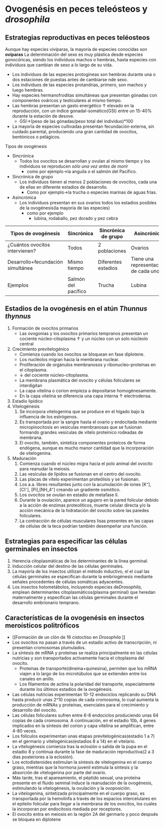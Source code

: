 # Ovogenésis en peces teleósteos y *drosophila*
## Estrategias reproductivas en peces teléosteos
Aunque hay especies vivíparas, la mayoría de especies conocidas  son **ovíparas**
La determinación del sexo es muy plástica desde especies gonocóricas, siendo los individuos machos o hembras, hasta especies con individuos que cambian de sexo a lo largo de su vida.
- Los individuos de las especies protogíneas son hembras durante una o dos estaciones de puestas antes de cambiarse nde sexo.
- Los  individuos de las especies protandrias, primero, son machos y luego hembras.
- Hay especies hermanofroditas simultáneas que presentan gónadas con componentes  ováricos y testiculares al mismo tiempo.
- Las hembras presentan un gasto energético ↑ elevado en la reproducción, con un índice gonadal-somático(GSI) entre un 15-40% durante la estación de desove.
	- GSI→(peso de las gónadas/peso total del individuo)*100
- La mayoría de especies cultivadas presentan fecundación externa, sin cuidado parental, produciendo una gran cantidad de ovocitos, bentónicos o pelágicos.

Tipos de ovogénesis
- Sincrónica
	- Todos los ovocitos se desarrollan y ovulan al mismo tiempo y los individuos se reproducen *sólo una vez antes de morir*
		- como por ejemplo→la anguila o el salmón del Pacífico.
- Sincrónica de grupo
	- Los individuos tienen al menos 2 poblaciones de ovocitos, cada una de ellas en diferente estadios de desarrollo.
		- Como por ejemplo→la trucha o especies marinas de aguas frías.
- Asincrónica
	- Los individuos presentan en sus ovarios todos los estadios posibles de la ovogénesis(la mayoría de las especies)
		- como por ejemplo
			- lubina, rodaballo, pez dorado y pez cebra

| Tipos de ovogénesis               | Sincrónica          | Sincrónica de grupo | Asincrónica                          |
| --------------------------------- | ------------------- | ------------------- | ------------------------------------ |
| ¿Cuántos ovocitos intervienen?    | Todos               | 2 poblaciones       | Ovarios                              |
| Desarrollo+fecundación simultánea | Mismo tiempo        | Diferentes estadios | Tiene una representación de cada uno |
| Ejemplos                          | Salmón del pacífico | Trucha              | Lubina                               |

## Estadios de la ovogénesis en el atún *Thunnus thynnus*
1. Formación  de ovocitos primarios
	- Las ovogonias y los ovocitos primarios tempranos presentan un cociente núcleo-citoplasma ↑ y un núcleo con un solo núcleolo central
2. Crecimiento previtelogénico
	- Comienza cuando los ovocitos se bloquean en fase diplotene.
	- Los nucléolos migran hacia la membrana nuclear.
	- Proliferación de orgánulos membranosos y ribonucleo-proteínas en el citoplasma.
	- ↓ del cociente núcleo-citoplasma.
	- La membrana plasmática del ovocito y células foliculares se interdigitan
	- La capa vitelina o corion empieza a depositarse homogénesamente.
	- En la capa vitelina se diferencia una capa interna ↑ electrodensa.
3. Estadio lipídico 
4.  Vitelogénesis
	1. Se incorpora vitelogenina que se produce en el hígado bajo la influencia de los estrógenos.
	2. Es transportada por la sangre hasta el ovario y endocitada mediante micropinocitosis en vesículas membranosas que se fusionan formando grandes vesículas de vitelo proteínico rodeadas de membrana.
	3. El ovocito, también, sintetiza componentes proteícos de forma endógena, aunque es mucho manor cantidad que la incorporación de vitelogenina.
5. Maduración 
	1. Comienza cuando el núcleo migra hacia el polo animal del ovocito para reanudar la meiosis.
	2. Las vesículas de lípidos se fusionan en el centro del ovocito.
	3. Las placas de vitelo experimentan proteólisis y se fusionan.
	4. Los a.a. libres resultantes junto con la acumulación de iones [K⁺],[Cl⁻], [Pi],[NH_4⁺] creando un gradiente osmótico.
	5. Los ovocitos se ovulan en estadio de metafase II.
	6. Durante la ovulación, aparece un agujero en la pared folicular debido a la acción de enzimas proteolíticos, muerte celular directa y/o la acción mecánica de la hidratación del ovocito sobre las paredes foliculares.
	7. La contracción de células musculares lisas presentes en las capas de células de la teca podrían también desempeñar una función.

## Estrategias para especificar las células germinales en insectos
1. Herencia citoplasmáticas de los determinantes de la línea germinal.
2. Inducción celular del destino de las células germinales.
3. La mayoría de los insectos utilizan el método inductivo, el el cual las células germinales se especifican durante la embriogénesis mediante señales procedentes de células somáticas adyacentes.
4. Los insectos holometábolos, incluyendo especies de*Drosophila*, emplean determinantes citoplasmáticos(plasma germinal) que heredan maternalmente y especifican las células germinales durante el desarrollo embrionario temprano.
## Características de la ovogenésis en insectos meroísticos politróficos
- [[Formación de un clón de 16 cistoctiso en *Drosophila* ]]
- Los ovocitos no pasan a través de un estadio activo de transcripción, ni presentan cromosomas plumulados.
- La síntesis de mRNA y proteínas se realiza principalmente en las células nutricias y son transportados activamente hacia el citoplasma del ovocito.
	- Proteínas de transporte(dineína+quinesina), permiten que los mRNA viajen a lo largo de los microtúbulos que se extienden entre los canales en anillo.
	- Los filamentos de actina la polaridad del transporte, especialmente durante los últimos estadios de la ovogénesis.
- Las células nutricias experimentan 10-12 endociclos replicando su DNA hasta producir unas 2^10 copias de cada cromosoma, lo cual aumenta la producción de mRNAs y proteínas, esenciales para el crecimiento y desarrollo del ovocito.
- Las células foliculares sufren entre 6-8 endociclos produciendo unas 64 copias de cada cromosoma. A continuación, en el estadio 10b, 4 genes implicados en la síntesis del corion y capa vitelina se amplifican, entre 4-80 veces.
- Los folículos experimentan unas etapas previtelogénicas(estadio 1 a 7) en el germario y vitelogénicas(estadios 8 a 14) en el vitelario.
- La vitelogénesis comienza tras la eclosión o salida de la pupa en el estadio 8 y continua durante la fase de maduración reproductiva(2 a 3 días posteriores a la eclosión).
- Los ectodisteroides estimulan la síntesis de vitelogenina en el cuerpo graso, mientras que la hormona juvenil estimula la síntesis y la absorción de vitelogenina por parte del ovario.
- Más tarde, tras el apareamiento, el péptido sexual, una proteína presente en el fluido seminal induce la reanudación de la ovogénesis, estimulando la vitelogénesis, la ovulación y la ovoposición.
- La vitelogenina, sintetizada principalmente en el cuerpo graso, es transportada por la hemolinfa a través de los espacios intercelulares en el epitelio folicular para llegar a la membrana de los ovocitos, los cuales la incorporan por endocitosis mediada por receptores.
- El ovocito entra en meiosis en la región 2A del germario y poco después se bloquea en diplotene 
